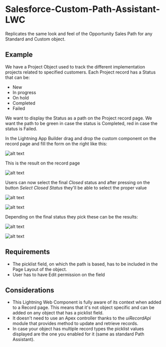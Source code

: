 # Salesforce-Custom-Path-Assistant-LWC

Replicates the same look and feel of the Opportunity Sales Path for any Standard and Custom object.

## Example

We have a Project Object used to track the different implementation projects related to specified customers. Each Project record has a Status that can be:

-   New
-   In progress
-   On hold
-   Completed
-   Failed

We want to display the Status as a path on the Project record page. We want the path to be green in case the status is Completed, red in case the status is Failed.

In the Lightning App Builder drag and drop the custom component on the record page and fill the form on the right like this:

![alt text](./doc/images/appBuilder.png 'App Builder')

This is the result on the record page

![alt text](./doc/images/initialStatus.png 'Initial Status')

Users can now select the final _Closed_ status and after pressing on the button _Select Closed Status_ they'll be able to select the proper value

![alt text](./doc/images/selectClosed.png 'Select Closed')

![alt text](./doc/images/modal.png 'Modal')

Depending on the final status they pick these can be the results:

![alt text](./doc/images/completed.png 'Completed')

![alt text](./doc/images/failed.png 'Failed')

## Requirements

-   The picklist field, on which the path is based, has to be included in the Page Layout of the object.
-   User has to have Edit permission on the field

## Considerations

-   This Lightning Web Component is fully aware of its context when added to a Record page. This means that it's not object specific and can be added on any object that has a picklist field.
-   It doesn't need to use an Apex controller thanks to the _uiRecordApi_ module that provides method to update and retrieve records.
-   In case your object has multiple record types the picklist values displayed are the one you enabled for it (same as standard Path Assistant).

